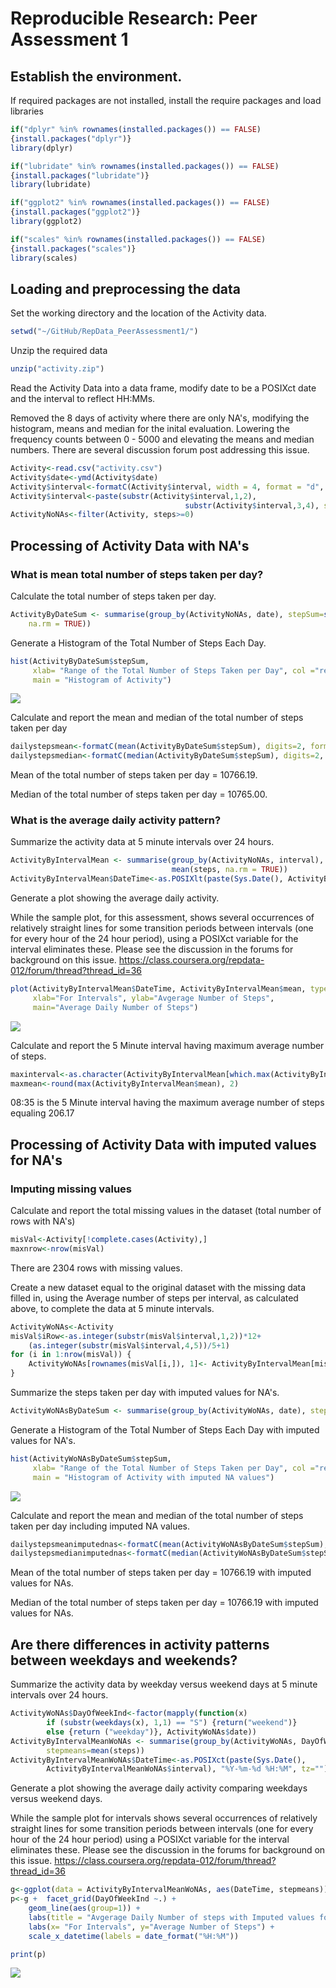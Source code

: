 # Reproducible Research: Peer Assessment 1

## Establish the environment.

If required packages are not installed, install the require packages and load libraries


```r
if("dplyr" %in% rownames(installed.packages()) == FALSE) 
{install.packages("dplyr")}
library(dplyr)

if("lubridate" %in% rownames(installed.packages()) == FALSE) 
{install.packages("lubridate")}
library(lubridate)

if("ggplot2" %in% rownames(installed.packages()) == FALSE) 
{install.packages("ggplot2")}
library(ggplot2)

if("scales" %in% rownames(installed.packages()) == FALSE) 
{install.packages("scales")}
library(scales)
```

## Loading and preprocessing the data

Set the working directory and the location of the Activity data.


```r
setwd("~/GitHub/RepData_PeerAssessment1/")
```

Unzip the required data 


```r
unzip("activity.zip")
```

Read the Activity Data into a data frame,  modify date to be a POSIXct date and the interval to reflect HH:MMs.

Removed the 8 days of activity where there are only NA's, modifying the histogram, means and median for the inital evaluation. Lowering the frequency counts between 0 - 5000 and elevating the means and median numbers. There are several discussion forum post addressing this issue.


```r
Activity<-read.csv("activity.csv")
Activity$date<-ymd(Activity$date)
Activity$interval<-formatC(Activity$interval, width = 4, format = "d", flag = "0")
Activity$interval<-paste(substr(Activity$interval,1,2), 
                                       substr(Activity$interval,3,4), sep=":")
ActivityNoNAs<-filter(Activity, steps>=0)
```

## Processing of Activity Data with NA's

### What is mean total number of steps taken per day?

Calculate the total number of steps taken per day.


```r
ActivityByDateSum <- summarise(group_by(ActivityNoNAs, date), stepSum=sum(steps, 
    na.rm = TRUE))
```

Generate a Histogram of the Total Number of Steps Each Day.


```r
hist(ActivityByDateSum$stepSum,
     xlab= "Range of the Total Number of Steps Taken per Day", col ="red",
     main = "Histogram of Activity")
```

![](PA1_template_files/figure-html/HistNAs-1.png) 

Calculate and report the mean and median of the total number of steps taken per day


```r
dailystepsmean<-formatC(mean(ActivityByDateSum$stepSum), digits=2, format ="f")
dailystepsmedian<-formatC(median(ActivityByDateSum$stepSum), digits=2, format ="f")
```


Mean of the total number of steps taken per day = 10766.19.

Median of the total number of steps taken per day = 10765.00.


### What is the average daily activity pattern?

Summarize the activity data at 5 minute intervals over 24 hours.


```r
ActivityByIntervalMean <- summarise(group_by(ActivityNoNAs, interval), 
                                    mean(steps, na.rm = TRUE))
ActivityByIntervalMean$DateTime<-as.POSIXlt(paste(Sys.Date(), ActivityByIntervalMean$interval), "%Y-%m-%d %H:%M", tz="")
```

Generate a plot showing the average daily activity. 

While the sample plot, for this assessment, shows several occurrences of relatively straight lines for some transition periods between intervals (one for every hour of the 24 hour period), using a POSIXct variable for the interval eliminates these. Please see the discussion in the forums for background on this issue.  https://class.coursera.org/repdata-012/forum/thread?thread_id=36


```r
plot(ActivityByIntervalMean$DateTime, ActivityByIntervalMean$mean, type="l", 
     xlab="For Intervals", ylab="Avgerage Number of Steps", 
     main="Average Daily Number of Steps")
```

![](PA1_template_files/figure-html/DailyActivityNAs-1.png) 

Calculate and report the 5 Minute interval having maximum average  number of steps.


```r
maxinterval<-as.character(ActivityByIntervalMean[which.max(ActivityByIntervalMean$mean), 1])
maxmean<-round(max(ActivityByIntervalMean$mean), 2)
```

08:35 is the 5 Minute interval having the maximum average number of steps equaling 206.17 


## Processing of Activity Data with imputed values for NA's

### Imputing missing values

Calculate and report the total missing values in the dataset (total number of rows with NA's)


```r
misVal<-Activity[!complete.cases(Activity),]
maxnrow<-nrow(misVal) 
```

There are 2304 rows with missing values.


Create a new dataset equal to the original dataset with the missing data filled in, using the Average number of steps per interval, as calculated above, to complete the data at 5 minute intervals.


```r
ActivityWoNAs<-Activity
misVal$iRow<-as.integer(substr(misVal$interval,1,2))*12+
    (as.integer(substr(misVal$interval,4,5))/5+1)
for (i in 1:nrow(misVal)) {
    ActivityWoNAs[rownames(misVal[i,]), 1]<- ActivityByIntervalMean[misVal[i,4],2]
}
```

Summarize the steps taken per day with imputed values for NA's.


```r
ActivityWoNAsByDateSum <- summarise(group_by(ActivityWoNAs, date), stepSum=sum(steps))
```

Generate a Histogram of the Total Number of Steps Each Day with imputed values for NA's.


```r
hist(ActivityWoNAsByDateSum$stepSum,
     xlab= "Range of the Total Number of Steps Taken per Day", col ="red",
     main = "Histogram of Activity with imputed NA values")
```

![](PA1_template_files/figure-html/HistImputedVals-1.png) 

Calculate and report the mean and median of the total number of steps taken per day including imputed NA values.


```r
dailystepsmeanimputednas<-formatC(mean(ActivityWoNAsByDateSum$stepSum), digits=2, format ="f")
dailystepsmedianimputednas<-formatC(median(ActivityWoNAsByDateSum$stepSum), digits=2, format ="f")
```

Mean of the total number of steps taken per day = 10766.19 with imputed values for NAs.

Median of the total number of steps taken per day = 10766.19 with imputed values for NAs.



## Are there differences in activity patterns between weekdays and weekends?

Summarize the activity data by weekday versus weekend days at 5 minute intervals over 24 hours.


```r
ActivityWoNAs$DayOfWeekInd<-factor(mapply(function(x) 
        if (substr(weekdays(x), 1,1) == "S") {return("weekend")} 
        else {return ("weekday")}, ActivityWoNAs$date))
ActivityByIntervalMeanWoNAs <- summarise(group_by(ActivityWoNAs, DayOfWeekInd, interval), 
        stepmeans=mean(steps))
ActivityByIntervalMeanWoNAs$DateTime<-as.POSIXct(paste(Sys.Date(), 
        ActivityByIntervalMeanWoNAs$interval), "%Y-%m-%d %H:%M", tz="")
```

Generate a plot showing the average daily activity comparing weekdays versus weekend days.

While the sample plot for intervals shows several occurrences of relatively straight lines for some transition periods between intervals (one for every hour of the 24 hour period) using a POSIXct variable for the interval eliminates these. Please see the discussion in the forums for background on this issue.  https://class.coursera.org/repdata-012/forum/thread?thread_id=36


```r
g<-ggplot(data = ActivityByIntervalMeanWoNAs, aes(DateTime, stepmeans))
p<-g +  facet_grid(DayOfWeekInd ~.) + 
    geom_line(aes(group=1)) +  
    labs(title = "Avgerage Daily Number of steps with Imputed values for NAs") +
    labs(x= "For Intervals", y="Average Number of Steps") +
    scale_x_datetime(labels = date_format("%H:%M"))

print(p)
```

![](PA1_template_files/figure-html/DailyActWeekDaysEnd-1.png) 

